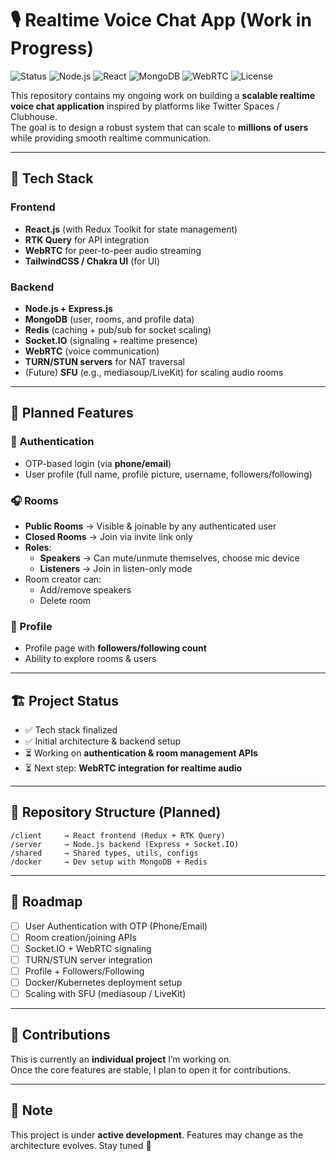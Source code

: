 # 🎙️ Realtime Voice Chat App (Work in Progress)

![Status](https://img.shields.io/badge/Status-Work%20in%20Progress-yellow)
![Node.js](https://img.shields.io/badge/Backend-Node.js-green?logo=node.js)
![React](https://img.shields.io/badge/Frontend-React-blue?logo=react)
![MongoDB](https://img.shields.io/badge/Database-MongoDB-brightgreen?logo=mongodb)
![WebRTC](https://img.shields.io/badge/Realtime-WebRTC-orange?logo=webrtc)
![License](https://img.shields.io/badge/License-MIT-lightgrey)

This repository contains my ongoing work on building a **scalable realtime voice chat application** inspired by platforms like Twitter Spaces / Clubhouse.  
The goal is to design a robust system that can scale to **millions of users** while providing smooth realtime communication.

---

## 🚀 Tech Stack

### Frontend
- **React.js** (with Redux Toolkit for state management)
- **RTK Query** for API integration
- **WebRTC** for peer-to-peer audio streaming
- **TailwindCSS / Chakra UI** (for UI)

### Backend
- **Node.js + Express.js**
- **MongoDB** (user, rooms, and profile data)
- **Redis** (caching + pub/sub for socket scaling)
- **Socket.IO** (signaling + realtime presence)
- **WebRTC** (voice communication)
- **TURN/STUN servers** for NAT traversal
- (Future) **SFU** (e.g., mediasoup/LiveKit) for scaling audio rooms

---

## 📌 Planned Features

### 🔐 Authentication
- OTP-based login (via **phone/email**)  
- User profile (full name, profile picture, username, followers/following)

### 🎧 Rooms
- **Public Rooms** → Visible & joinable by any authenticated user  
- **Closed Rooms** → Join via invite link only  
- **Roles**:  
  - **Speakers** → Can mute/unmute themselves, choose mic device  
  - **Listeners** → Join in listen-only mode  
- Room creator can:
  - Add/remove speakers  
  - Delete room  

### 👤 Profile
- Profile page with **followers/following count**  
- Ability to explore rooms & users  

---

## 🏗️ Project Status
- ✅ Tech stack finalized  
- ✅ Initial architecture & backend setup  
- ⏳ Working on **authentication & room management APIs**  
- ⏳ Next step: **WebRTC integration for realtime audio**  

---

## 📂 Repository Structure (Planned)

```
/client     → React frontend (Redux + RTK Query)
/server     → Node.js backend (Express + Socket.IO)
/shared     → Shared types, utils, configs
/docker     → Dev setup with MongoDB + Redis
```

---

## 🔮 Roadmap
- [ ] User Authentication with OTP (Phone/Email)  
- [ ] Room creation/joining APIs  
- [ ] Socket.IO + WebRTC signaling  
- [ ] TURN/STUN server integration  
- [ ] Profile + Followers/Following  
- [ ] Docker/Kubernetes deployment setup  
- [ ] Scaling with SFU (mediasoup / LiveKit)  

---

## 🤝 Contributions
This is currently an **individual project** I’m working on.  
Once the core features are stable, I plan to open it for contributions.  

---

## 📢 Note
This project is under **active development**. Features may change as the architecture evolves. Stay tuned 🚀  
